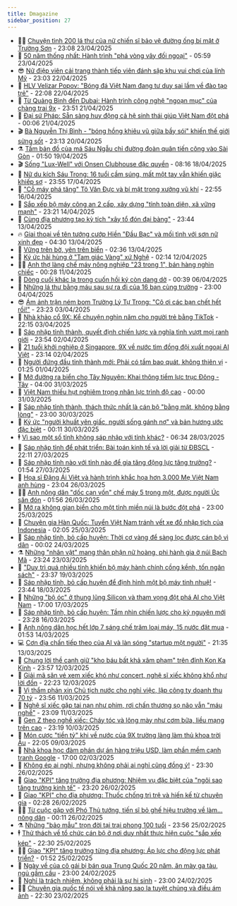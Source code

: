 ```yaml
---
title: Dmagazine
sidebar_position: 27
---
```


<!-- dantri-dmagazine:START -->
- 👨‍🏫 [Chuyện tình 200 lá thư của nữ chiến sĩ bảo vệ đường ống bí mật ở Trường Sơn](https://dantri.com.vn/doi-song/chuyen-tinh-200-la-thu-cua-nu-chien-si-bao-ve-duong-ong-bi-mat-o-truong-son-20250423113414914.htm) - 23:08 23/04/2025
- 🎡 [50 năm thống nhất: Hành trình &quot;phá vòng vây đối ngoại&quot;](https://dantri.com.vn/xa-hoi/50-nam-thong-nhat-hanh-trinh-pha-vong-vay-doi-ngoai-20250421195353696.htm) - 05:59 23/04/2025
- 😎 [Nữ điệp viên cải trang thành tiếp viên đánh sập khu vui chơi của lính Mỹ](https://dantri.com.vn/doi-song/nu-diep-vien-cai-trang-thanh-tiep-vien-danh-sap-khu-vui-choi-cua-linh-my-20250418162741109.htm) - 23:03 22/04/2025
- 🦍 [HLV Velizar Popov: &quot;Bóng đá Việt Nam đang tư duy sai lầm về đào tạo trẻ&quot;](https://dantri.com.vn/the-thao/hlv-velizar-popov-bong-da-viet-nam-dang-tu-duy-sai-lam-ve-dao-tao-tre-20250419181352736.htm) - 22:08 22/04/2025
- 🦣 [Từ Quảng Bình đến Dubai: Hành trình công nghệ &quot;ngoạn mục&quot; của chàng trai 9x](https://dantri.com.vn/khoa-hoc/tu-quang-binh-den-dubai-hanh-trinh-cong-nghe-ngoan-muc-cua-chang-trai-9x-20250419191357167.htm) - 23:51 21/04/2025
- 💼 [Đại sứ Pháp: Sẵn sàng huy động cả hệ sinh thái giúp Việt Nam đột phá](https://dantri.com.vn/cong-nghe/dai-su-phap-san-sang-huy-dong-ca-he-sinh-thai-giup-viet-nam-dot-pha-20250409192354486.htm) - 00:06 21/04/2025
- 🎬 [Bà Nguyễn Thị Bình - &quot;bóng hồng khiêu vũ giữa bầy sói&quot; khiến thế giới sửng sốt](https://dantri.com.vn/doi-song/ba-nguyen-thi-binh-bong-hong-khieu-vu-giua-bay-soi-khien-the-gioi-sung-sot-20250420174847174.htm) - 23:13 20/04/2025
- ⚗️ [Tấm bản đồ của má Sáu Ngẫu chỉ đường đoàn quân tiến công vào Sài Gòn](https://dantri.com.vn/xa-hoi/tam-ban-do-cua-ma-sau-ngau-chi-duong-doan-quan-tien-cong-vao-sai-gon-20250418231023839.htm) - 01:50 19/04/2025
- 🎬 [Sống &quot;Lux-Well&quot; với Onsen Clubhouse đặc quyền](https://dantri.com.vn/bat-dong-san/song-lux-well-voi-onsen-clubhouse-dac-quyen-20250418150202736.htm) - 08:16 18/04/2025
- 🤖 [Nữ du kích Sáu Trong: 16 tuổi cầm súng, mất một tay vẫn khiến giặc khiếp sợ](https://dantri.com.vn/doi-song/nu-du-kich-sau-trong-16-tuoi-cam-sung-mat-mot-tay-van-khien-giac-khiep-so-20250417172934584.htm) - 23:55 17/04/2025
- 🚦 [&quot;Cỗ máy phá tăng&quot; Tô Văn Đực và bí mật trong xưởng vũ khí](https://dantri.com.vn/doi-song/co-may-pha-tang-to-van-duc-va-bi-mat-trong-xuong-vu-khi-20250415164326693.htm) - 22:55 16/04/2025
- 🦏 [Sắp xếp bộ máy công an 2 cấp, xây dựng &quot;tỉnh toàn diện, xã vững mạnh&quot;](https://dantri.com.vn/xa-hoi/sap-xep-bo-may-cong-an-2-cap-xay-dung-tinh-toan-dien-xa-vung-manh-20250414145047142.htm) - 23:21 14/04/2025
- 🌁 [Cùng địa phương tạo kỳ tích &quot;xây tổ đón đại bàng&quot;](https://dantri.com.vn/xa-hoi/cung-dia-phuong-tao-ky-tich-xay-to-don-dai-bang-20250413160254765.htm) - 23:44 13/04/2025
- 🔥 [Giai thoại về tên tướng cướp Hiền &quot;Đầu Bạc&quot; và mối tình với sơn nữ xinh đẹp](https://dantri.com.vn/xa-hoi/giai-thoai-ve-ten-tuong-cuop-hien-dau-bac-va-moi-tinh-voi-son-nu-xinh-dep-20250411144828922.htm) - 04:30 13/04/2025
- 🎊 [Vững trên bờ, yên trên biển](https://dantri.com.vn/xa-hoi/vung-tren-bo-yen-tren-bien-20250412115214826.htm) - 02:36 13/04/2025
- 🐻 [Ký ức hãi hùng ở &quot;Tam giác Vàng&quot; xứ Nghệ](https://dantri.com.vn/xa-hoi/ky-uc-hai-hung-o-tam-giac-vang-xu-nghe-20250411161459630.htm) - 02:14 12/04/2025
- 👨‍🏫 [Anh thợ làng chế máy nông nghiệp &quot;23 trong 1&quot;, bán hàng nghìn chiếc](https://dantri.com.vn/khoa-hoc/anh-tho-lang-che-may-nong-nghiep-23-trong-1-ban-hang-nghin-chiec-20250407180652842.htm) - 00:28 11/04/2025
- 🧰 [Dòng cuối khác lạ trong cuốn hồi ký còn dang dở](https://dantri.com.vn/xa-hoi/dong-cuoi-khac-la-trong-cuon-hoi-ky-con-dang-do-20250403135653092.htm) - 00:39 06/04/2025
- 💯 [Những lá thư bằng máu sau sự ra đi của 16 bạn cùng trường](https://dantri.com.vn/xa-hoi/nhung-la-thu-bang-mau-sau-su-ra-di-cua-16-ban-cung-truong-20250402225944447.htm) - 23:00 04/04/2025
- 😎 [Ám ảnh trận ném bom Trường Lý Tự Trọng: &quot;Cô ơi các bạn chết hết rồi!&quot;](https://dantri.com.vn/xa-hoi/am-anh-tran-nem-bom-truong-ly-tu-trong-co-oi-cac-ban-chet-het-roi-20250402221525302.htm) - 23:23 03/04/2025
- 🤖 [Nhà khảo cổ 9X: Kể chuyện nghìn năm cho người trẻ bằng TikTok](https://dantri.com.vn/khoa-hoc/nha-khao-co-9x-ke-chuyen-nghin-nam-cho-nguoi-tre-bang-tiktok-20250401221820733.htm) - 22:15 03/04/2025
- 🤔 [Sáp nhập tỉnh thành, quyết định chiến lược và nghĩa tình vượt mọi ranh giới](https://dantri.com.vn/noi-vu/sap-nhap-tinh-thanh-quyet-dinh-chien-luoc-va-nghia-tinh-vuot-moi-ranh-gioi-20250401174844135.htm) - 23:54 02/04/2025
- 💼 [21 tuổi khởi nghiệp ở Singapore, 9X về nước tìm đồng đội xuất ngoại AI Việt](https://dantri.com.vn/khoa-hoc/21-tuoi-khoi-nghiep-o-singapore-9x-ve-nuoc-tim-dong-doi-xuat-ngoai-ai-viet-20250331112544833.htm) - 23:14 02/04/2025
- 🎊 [Người đứng đầu tỉnh thành mới: Phải có tầm bao quát, không thiên vị](https://dantri.com.vn/noi-vu/nguoi-dung-dau-tinh-thanh-moi-phai-co-tam-bao-quat-khong-thien-vi-20250401074457386.htm) - 01:25 01/04/2025
- 🦆 [Mở đường ra biển cho Tây Nguyên: Khai thông tiềm lực trục Đông - Tây](https://dantri.com.vn/noi-vu/mo-duong-ra-bien-cho-tay-nguyen-khai-thong-tiem-luc-truc-dong-tay-20250330222129212.htm) - 04:00 31/03/2025
- 🦒 [Việt Nam thiếu hụt nghiêm trọng nhân lực trình độ cao](https://dantri.com.vn/cong-nghe/viet-nam-thieu-hut-nghiem-trong-nhan-luc-trinh-do-cao-20250326132608030.htm) - 00:00 31/03/2025
- 👺 [Sáp nhập tỉnh thành, thách thức nhất là cán bộ &quot;bằng mặt, không bằng lòng&quot;](https://dantri.com.vn/noi-vu/sap-nhap-tinh-thanh-thach-thuc-nhat-la-can-bo-bang-mat-khong-bang-long-20250330110102622.htm) - 23:00 30/03/2025
- 🦍 [Ký ức &quot;người khuất yên giấc, người sống gánh nợ&quot; và bản hương ước đặc biệt](https://dantri.com.vn/xa-hoi/ky-uc-nguoi-khuat-yen-giac-nguoi-song-ganh-no-va-ban-huong-uoc-dac-biet-20250328104409104.htm) - 00:11 30/03/2025
- 🕴 [Vì sao một số tỉnh không sáp nhập với tỉnh khác?](https://dantri.com.vn/noi-vu/vi-sao-mot-so-tinh-khong-sap-nhap-voi-tinh-khac-20250328121326593.htm) - 06:34 28/03/2025
- 🤖 [Sáp nhập tỉnh để phát triển: Bài toán kinh tế và lời giải từ ĐBSCL](https://dantri.com.vn/noi-vu/sap-nhap-tinh-de-phat-trien-bai-toan-kinh-te-va-loi-giai-tu-dbscl-20250319113334098.htm) - 22:11 27/03/2025
- 🐲 [Sáp nhập tỉnh nào với tỉnh nào để gia tăng động lực tăng trưởng?](https://dantri.com.vn/noi-vu/sap-nhap-tinh-nao-voi-tinh-nao-de-gia-tang-dong-luc-tang-truong-20250327082922397.htm) - 01:54 27/03/2025
- 🦏 [Họa sĩ Đặng Ái Việt và hành trình khắc họa hơn 3.000 Mẹ Việt Nam anh hùng](https://dantri.com.vn/doi-song/hoa-si-dang-ai-viet-va-hanh-trinh-khac-hoa-hon-3000-me-viet-nam-anh-hung-20250307232943938.htm) - 23:04 26/03/2025
- 🧑‍💻 [Anh nông dân &quot;dốc cạn vốn&quot; chế máy 5 trong một, được người Úc săn đón](https://dantri.com.vn/khoa-hoc/anh-nong-dan-doc-can-von-che-may-5-trong-mot-duoc-nguoi-uc-san-don-20250325202730724.htm) - 01:56 26/03/2025
- 👺 [Mở ra không gian biển cho một tỉnh miền núi là bước đột phá](https://dantri.com.vn/noi-vu/mo-ra-khong-gian-bien-cho-mot-tinh-mien-nui-la-buoc-dot-pha-20250325224657868.htm) - 23:00 25/03/2025
- 🦆 [Chuyên gia Hàn Quốc: Tuyển Việt Nam tránh vết xe đổ nhập tịch của Indonesia](https://dantri.com.vn/the-thao/chuyen-gia-han-quoc-tuyen-viet-nam-tranh-vet-xe-do-nhap-tich-cua-indonesia-20250324180525188.htm) - 02:05 25/03/2025
- 🐘 [Sáp nhập tỉnh, bỏ cấp huyện: Thời cơ vàng để sàng lọc được cán bộ vì dân](https://dantri.com.vn/xa-hoi/sap-nhap-tinh-bo-cap-huyen-thoi-co-vang-de-sang-loc-duoc-can-bo-vi-dan-20250322182151276.htm) - 00:02 24/03/2025
- ⚗️ [Những &quot;nhân vật&quot; mang thân phận nữ hoàng, phi hành gia ở núi Bạch Mã](https://dantri.com.vn/xa-hoi/nhung-nhan-vat-mang-than-phan-nu-hoang-phi-hanh-gia-o-nui-bach-ma-20250322132408048.htm) - 23:24 23/03/2025
- 🫶 [&quot;Duy trì quá nhiều tỉnh khiến bộ máy hành chính cồng kềnh, tốn ngân sách&quot;](https://dantri.com.vn/xa-hoi/duy-tri-qua-nhieu-tinh-khien-bo-may-hanh-chinh-cong-kenh-ton-ngan-sach-20250317204331665.htm) - 23:37 19/03/2025
- 🚀 [Sáp nhập tỉnh, bỏ cấp huyện để định hình một bộ máy tinh nhuệ!](https://dantri.com.vn/noi-vu/sap-nhap-tinh-bo-cap-huyen-de-dinh-hinh-mot-bo-may-tinh-nhue-20250318141547535.htm) - 23:44 18/03/2025
- 💼 [Những &quot;bộ óc&quot; ở thung lũng Silicon và tham vọng đột phá AI cho Việt Nam](https://dantri.com.vn/xa-hoi/nhung-bo-oc-o-thung-lung-silicon-va-tham-vong-dot-pha-ai-cho-viet-nam-20250317200924808.htm) - 17:00 17/03/2025
- 🚀 [Sáp nhập tỉnh, bỏ cấp huyện: Tầm nhìn chiến lược cho kỷ nguyên mới](https://dantri.com.vn/noi-vu/sap-nhap-tinh-bo-cap-huyen-tam-nhin-chien-luoc-cho-ky-nguyen-moi-20250315175217187.htm) - 23:28 16/03/2025
- 🐻 [Anh nông dân học hết lớp 7 sáng chế trăm loại máy, 15 nước đặt mua](https://dantri.com.vn/khoa-hoc/anh-nong-dan-hoc-het-lop-7-sang-che-tram-loai-may-15-nuoc-dat-mua-20250312231503477.htm) - 01:53 14/03/2025
- 💻 [Cơn địa chấn tiếp theo của AI và làn sóng &quot;startup một người&quot;](https://dantri.com.vn/cong-nghe/con-dia-chan-tiep-theo-cua-ai-va-lan-song-startup-mot-nguoi-20250312222003080.htm) - 21:35 13/03/2025
- 🎊 [Chung lời thề canh giữ &quot;kho báu bất khả xâm phạm&quot; trên đỉnh Kon Ka Kinh](https://dantri.com.vn/xa-hoi/chung-loi-the-canh-giu-kho-bau-bat-kha-xam-pham-tren-dinh-kon-ka-kinh-20250310202352782.htm) - 23:57 12/03/2025
- 🔭 [Giải mã săn vé xem xiếc khó như concert, nghệ sĩ xiếc không khổ như lời đồn](https://dantri.com.vn/giai-tri/giai-ma-san-ve-xem-xiec-kho-nhu-concert-nghe-si-xiec-khong-kho-nhu-loi-don-20250312171333837.htm) - 22:23 12/03/2025
- 🚀 [Vị thẩm phán xin Chủ tịch nước cho nghỉ việc, lập công ty doanh thu 70 tỷ](https://dantri.com.vn/doi-song/vi-tham-phan-xin-chu-tich-nuoc-cho-nghi-viec-lap-cong-ty-doanh-thu-70-ty-20250306161625199.htm) - 23:56 11/03/2025
- 🦄 [Nghệ sĩ xiếc gặp tai nạn như phim, rơi chấn thương sọ não vẫn &quot;máu nghề&quot;](https://dantri.com.vn/giai-tri/nghe-si-xiec-gap-tai-nan-nhu-phim-roi-chan-thuong-so-nao-van-mau-nghe-20250311195148514.htm) - 23:09 11/03/2025
- 🌊 [Gen Z theo nghề xiếc: Cháy tóc và lông mày như cơm bữa, liều mạng trên cao](https://dantri.com.vn/giai-tri/gen-z-theo-nghe-xiec-chay-toc-va-long-may-nhu-com-bua-lieu-mang-tren-cao-20250309110916874.htm) - 23:19 10/03/2025
- 🐻 [Món cược &quot;tiền tỷ&quot; khi về nước của 9X trường làng làm thủ khoa trời Âu](https://dantri.com.vn/khoa-hoc/mon-cuoc-tien-ty-khi-ve-nuoc-cua-9x-truong-lang-lam-thu-khoa-troi-au-20250307172309022.htm) - 22:05 09/03/2025
- 👺 [Nhà khoa học đàm phán dự án hàng triệu USD, làm phần mềm cạnh tranh Google](https://dantri.com.vn/xa-hoi/nha-khoa-hoc-dam-phan-du-an-hang-trieu-usd-lam-phan-mem-canh-tranh-google-20250302145715775.htm) - 17:00 02/03/2025
- 🫶 [Không ép ai nghỉ, nhưng không phải ai nghỉ cũng đồng ý!](https://dantri.com.vn/xa-hoi/khong-ep-ai-nghi-nhung-khong-phai-ai-nghi-cung-dong-y-20250224153214128.htm) - 23:30 26/02/2025
- 💪 [Giao &quot;KPI&quot; tăng trưởng địa phương: Nhiệm vụ đặc biệt của &quot;ngôi sao tăng trưởng kinh tế&quot;](https://dantri.com.vn/kinh-doanh/giao-kpi-tang-truong-dia-phuong-nhiem-vu-dac-biet-cua-ngoi-sao-tang-truong-kinh-te-20250227010209196.htm) - 23:20 26/02/2025
- 🌊 [Giao &quot;KPI&quot; cho địa phương: Thuốc chống trì trệ và hiến kế từ chuyên gia](https://dantri.com.vn/kinh-doanh/giao-kpi-cho-dia-phuong-thuoc-chong-tri-tre-va-hien-ke-tu-chuyen-gia-20250220193411283.htm) - 02:28 26/02/2025
- 🧑‍🏫 [Từ cuộc gặp với Phó Thủ tướng, tiến sĩ bỏ ghế hiệu trưởng về làm… nông dân](https://dantri.com.vn/doi-song/tu-cuoc-gap-voi-pho-thu-tuong-tien-si-bo-ghe-hieu-truong-ve-lam-nong-dan-20250225152531358.htm) - 00:11 26/02/2025
- ⚗️ [Những &quot;bảo mẫu&quot; trọn đời tại trại phong 100 tuổi](https://dantri.com.vn/suc-khoe/nhung-bao-mau-tron-doi-tai-trai-phong-100-tuoi-20250225212427811.htm) - 23:56 25/02/2025
- 🕴 [Thử thách về tổ chức cán bộ ở nơi duy nhất thực hiện cuộc &quot;sắp xếp kép&quot;](https://dantri.com.vn/xa-hoi/thu-thach-ve-to-chuc-can-bo-o-noi-duy-nhat-thuc-hien-cuoc-sap-xep-kep-20250224165625048.htm) - 22:30 25/02/2025
- 🧑‍🏫 [Giao &quot;KPI&quot; tăng trưởng từng địa phương: Áp lực cho động lực phát triển?](https://dantri.com.vn/kinh-doanh/giao-kpi-tang-truong-tung-dia-phuong-ap-luc-cho-dong-luc-phat-trien-20250219142231683.htm) - 01:52 25/02/2025
- 🦄 [Ngày về của cô gái bị bán qua Trung Quốc 20 năm, ăn mày ga tàu, ngủ gầm cầu](https://dantri.com.vn/lao-dong-viec-lam/ngay-ve-cua-co-gai-bi-ban-qua-trung-quoc-20-nam-an-may-ga-tau-ngu-gam-cau-20250224184029652.htm) - 23:00 24/02/2025
- 🧰 [Nghỉ là trách nhiệm, không phải là sự hi sinh](https://dantri.com.vn/xa-hoi/nghi-la-trach-nhiem-khong-phai-la-su-hi-sinh-20250224130236948.htm) - 23:00 24/02/2025
- 🧑‍💻 [Chuyên gia quốc tế nói về khả năng sao la tuyệt chủng và điều ám ảnh](https://dantri.com.vn/xa-hoi/chuyen-gia-quoc-te-noi-ve-kha-nang-sao-la-tuyet-chung-va-dieu-am-anh-20250223221210433.htm) - 22:30 23/02/2025<!-- dantri-dmagazine:END -->
